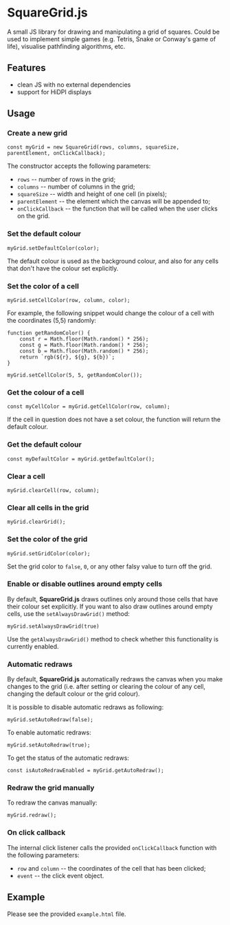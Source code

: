 # SquareGrid.js

A small JS library for drawing and manipulating a grid of squares. Could be used to implement simple games (e.g. Tetris, Snake or Conway's game of life), visualise pathfinding algorithms, etc.

## Features

- clean JS with no external dependencies
- support for HiDPI displays

## Usage

### Create a new grid

```
const myGrid = new SquareGrid(rows, columns, squareSize, parentElement, onClickCallback);
```

The constructor accepts the following parameters:

- `rows` -- number of rows in the grid;
- `columns` -- number of columns in the grid;
- `squareSize` -- width and height of one cell (in pixels);
- `parentElement` -- the element which the canvas will be appended to;
- `onClickCallback` -- the function that will be called when the user clicks on the grid.

### Set the default colour

```
myGrid.setDefaultColor(color);
```

The default colour is used as the background colour, and also for any cells that don't have the colour set explicitly.

### Set the color of a cell

```
myGrid.setCellColor(row, column, color);
```

For example, the following snippet would change the colour of a cell with the coordinates (5,5) randomly:

```
function getRandomColor() {
    const r = Math.floor(Math.random() * 256);
    const g = Math.floor(Math.random() * 256);
    const b = Math.floor(Math.random() * 256);
    return `rgb(${r}, ${g}, ${b})`;
}

myGrid.setCellColor(5, 5, getRandomColor());
```

### Get the colour of a cell

```
const myCellColor = myGrid.getCellColor(row, column);
```

If the cell in question does not have a set colour, the function will return the default colour.

### Get the default colour

```
const myDefaultColor = myGrid.getDefaultColor();
```

### Clear a cell

```
myGrid.clearCell(row, column);
```

### Clear all cells in the grid

```
myGrid.clearGrid();
```

### Set the color of the grid

```
myGrid.setGridColor(color);
```

Set the grid color to `false`, `0`, or any other falsy value to turn off the grid.

### Enable or disable outlines around empty cells

By default, **SquareGrid.js** draws outlines only around those cells that have their colour set explicitly. If you want to also draw outlines around empty cells, use the `setAlwaysDrawGrid()` method:

```
myGrid.setAlwaysDrawGrid(true)
```

Use the `getAlwaysDrawGrid()` method to check whether this functionality is currently enabled.

### Automatic redraws

By default, **SquareGrid.js** automatically redraws the canvas when you make changes to the grid (i.e. after setting or clearing the colour of any cell, changing the default colour or the grid colour).

It is possible to disable automatic redraws as following:

```
myGrid.setAutoRedraw(false);
```

To enable automatic redraws:

```
myGrid.setAutoRedraw(true);
```

To get the status of the automatic redraws:

```
const isAutoRedrawEnabled = myGrid.getAutoRedraw();
```

### Redraw the grid manually

To redraw the canvas manually:

```
myGrid.redraw();
```

### On click callback

The internal click listener calls the provided `onClickCallback` function with the following parameters:

- `row` and `column` -- the coordinates of the cell that has been clicked;
- `event` -- the click event object.

## Example

Please see the provided `example.html` file.

